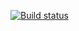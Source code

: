 [![Build status](https://ci.appveyor.com/api/projects/status/f51x7pj75t20wsi7/branch/main?svg=true)](https://ci.appveyor.com/project/SolovievaA/selenide/branch/main)
